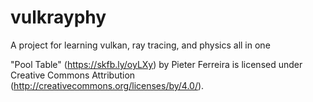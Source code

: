 # vulkrayphy
A project for learning vulkan, ray tracing, and physics all in one


"Pool Table" (https://skfb.ly/oyLXy) by Pieter Ferreira is licensed under Creative Commons Attribution (http://creativecommons.org/licenses/by/4.0/).
